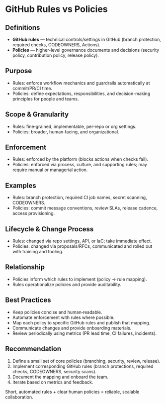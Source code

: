 # GitHub Rules vs Policies

## Definitions

- **GitHub rules** — technical controls/settings in GitHub (branch protection, required checks, CODEOWNERS, Actions).
- **Policies** — higher-level governance documents and decisions (security policy, contribution policy, release policy).

## Purpose

- Rules: enforce workflow mechanics and guardrails automatically at commit/PR/CI time.  
- Policies: define expectations, responsibilities, and decision-making principles for people and teams.

## Scope & Granularity

- Rules: fine‑grained, implementable, per‑repo or org settings.  
- Policies: broader, human‑facing, and organizational.

## Enforcement

- Rules: enforced by the platform (blocks actions when checks fail).  
- Policies: enforced via process, culture, and supporting rules; may require manual or managerial action.

## Examples

- Rules: branch protection, required CI job names, secret scanning, CODEOWNERS.  
- Policies: commit message conventions, review SLAs, release cadence, access provisioning.

## Lifecycle & Change Process

- Rules: changed via repo settings, API, or IaC; take immediate effect.  
- Policies: changed via proposals/RFCs, communicated and rolled out with training and tooling.

## Relationship

- Policies inform which rules to implement (policy → rule mapping).  
- Rules operationalize policies and provide auditability.

## Best Practices

- Keep policies concise and human‑readable.  
- Automate enforcement with rules where possible.  
- Map each policy to specific GitHub rules and publish that mapping.  
- Communicate changes and provide onboarding materials.  
- Review periodically using metrics (PR lead time, CI failures, incidents).

## Recommendation

1. Define a small set of core policies (branching, security, review, release).  
2. Implement corresponding GitHub rules (branch protections, required checks, CODEOWNERS, security scans).  
3. Document the mapping and onboard the team.  
4. Iterate based on metrics and feedback.

Short, automated rules + clear human policies = reliable, scalable collaboration.